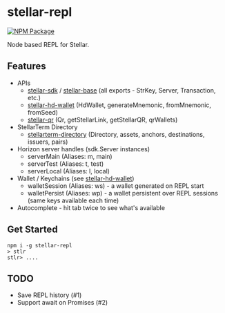 # stellar-repl

[![NPM Package](https://img.shields.io/npm/v/stellar-repl.svg?style=flat-square)](https://www.npmjs.org/package/stellar-repl)

Node based REPL for Stellar.

## Features

* APIs
  * [stellar-sdk](https://www.npmjs.com/package/stellar-sdk) / [stellar-base](https://www.npmjs.com/package/stellar-base) (all exports - StrKey, Server, Transaction, etc.)
  * [stellar-hd-wallet](https://www.npmjs.com/package/stellar-hd-wallet) (HdWallet, generateMnemonic, fromMnemonic, fromSeed)
  * [stellar-qr](https://www.npmjs.com/package/stellar-qr) (Qr, getStellarLink, getStellarQR, qrWallets)
* StellarTerm Directory
  * [stellarterm-directory](https://www.npmjs.com/package/stellarterm-directory) (Directory, assets, anchors, destinations, issuers, pairs)
* Horizon server handles (sdk.Server instances)
  * serverMain (Aliases: m, main)
  * serverTest (Aliases: t, test)
  * serverLocal (Aliases: l, local)
* Wallet / Keychains (see [stellar-hd-wallet](https://www.npmjs.com/package/stellar-hd-wallet))
  * walletSession (Aliases: ws) - a wallet generated on REPL start
  * walletPersist (Aliases: wp) - a wallet persistent over REPL sessions (same keys available each time)
* Autocomplete - hit tab twice to see what's available

## Get Started

```
npm i -g stellar-repl
> stlr
stlr> ....
```

## TODO

* Save REPL history (#1)
* Support await on Promises (#2)
